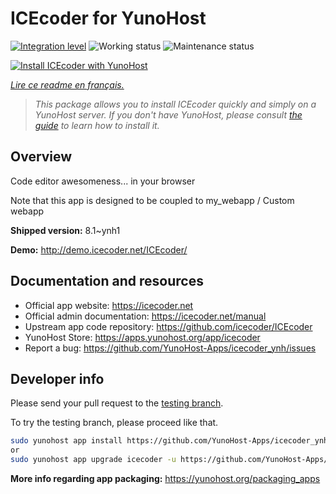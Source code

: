 <!--
N.B.: This README was automatically generated by https://github.com/YunoHost/apps/tree/master/tools/README-generator
It shall NOT be edited by hand.
-->

# ICEcoder for YunoHost

[![Integration level](https://dash.yunohost.org/integration/icecoder.svg)](https://dash.yunohost.org/appci/app/icecoder) ![Working status](https://ci-apps.yunohost.org/ci/badges/icecoder.status.svg) ![Maintenance status](https://ci-apps.yunohost.org/ci/badges/icecoder.maintain.svg)

[![Install ICEcoder with YunoHost](https://install-app.yunohost.org/install-with-yunohost.svg)](https://install-app.yunohost.org/?app=icecoder)

*[Lire ce readme en français.](./README_fr.md)*

> *This package allows you to install ICEcoder quickly and simply on a YunoHost server.
If you don't have YunoHost, please consult [the guide](https://yunohost.org/#/install) to learn how to install it.*

## Overview

Code editor awesomeness... in your browser

Note that this app is designed to be coupled to my_webapp / Custom webapp


**Shipped version:** 8.1~ynh1

**Demo:** http://demo.icecoder.net/ICEcoder/
## Documentation and resources

* Official app website: <https://icecoder.net>
* Official admin documentation: <https://icecoder.net/manual>
* Upstream app code repository: <https://github.com/icecoder/ICEcoder>
* YunoHost Store: <https://apps.yunohost.org/app/icecoder>
* Report a bug: <https://github.com/YunoHost-Apps/icecoder_ynh/issues>

## Developer info

Please send your pull request to the [testing branch](https://github.com/YunoHost-Apps/icecoder_ynh/tree/testing).

To try the testing branch, please proceed like that.

``` bash
sudo yunohost app install https://github.com/YunoHost-Apps/icecoder_ynh/tree/testing --debug
or
sudo yunohost app upgrade icecoder -u https://github.com/YunoHost-Apps/icecoder_ynh/tree/testing --debug
```

**More info regarding app packaging:** <https://yunohost.org/packaging_apps>
